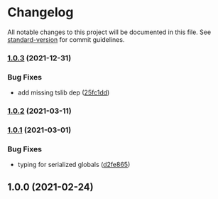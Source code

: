 # Changelog

All notable changes to this project will be documented in this file. See [standard-version](https://github.com/conventional-changelog/standard-version) for commit guidelines.

### [1.0.3](https://github.com/marko-js/fastify/compare/v1.0.2...v1.0.3) (2021-12-31)


### Bug Fixes

* add missing tslib dep ([25fc1dd](https://github.com/marko-js/fastify/commit/25fc1dd729d587a5199244478f9dc04d11bfbf9f))

### [1.0.2](https://github.com/marko-js/fastify/compare/v1.0.1...v1.0.2) (2021-03-11)

### [1.0.1](https://github.com/marko-js/fastify/compare/v1.0.0...v1.0.1) (2021-03-01)


### Bug Fixes

* typing for serialized globals ([d2fe865](https://github.com/marko-js/fastify/commit/d2fe865794ca52466fb00189410fa37e544b5491))

## 1.0.0 (2021-02-24)
